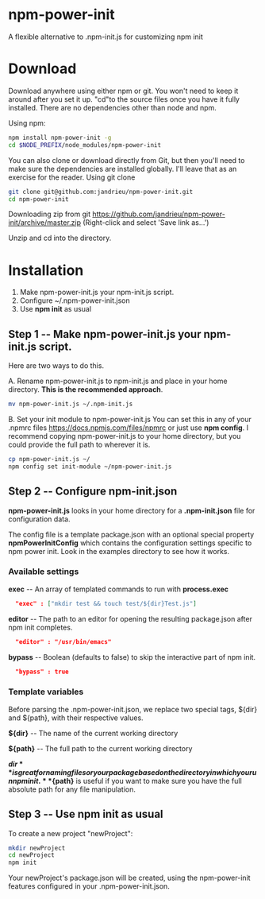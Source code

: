 # npm-power-init
A flexible alternative to .npm-init.js for customizing npm init

# Download
Download anywhere using either npm or git. You won't need to keep it around after you set it up. "cd"to the source files once you have it fully installed. There are no dependencies other than node and npm.

Using npm:
```bash
npm install npm-power-init -g
cd $NODE_PREFIX/node_modules/npm-power-init
```

You can also clone or download directly from Git, but then you'll need to make sure the dependencies are installed globally. I'll leave that as an exercise for the reader.
Using git clone
```bash
git clone git@github.com:jandrieu/npm-power-init.git
cd npm-power-init
```

Downloading zip from git 
https://github.com/jandrieu/npm-power-init/archive/master.zip (Right-click and select 'Save link as...')

Unzip and cd into the directory.

# Installation

1. Make npm-power-init.js your npm-init.js script.
2. Configure ~/.npm-power-init.json
3. Use **npm init** as usual

## Step 1 -- Make npm-power-init.js your npm-init.js script.

Here are two ways to do this.

A. Rename npm-power-init.js to npm-init.js and place in your home directory. **This is the recommended approach**.

```bash
mv npm-power-init.js ~/.npm-init.js
```

B. Set your init module to npm-power-init.js
  You can set this in any of your .npmrc files https://docs.npmjs.com/files/npmrc or just use **npm config**. I recommend copying npm-power-init.js to your home directory, but you could provide the full path to wherever it is.
```bash
cp npm-power-init.js ~/
npm config set init-module ~/npm-power-init.js  
```

## Step 2 -- Configure npm-init.json
**npm-power-init.js** looks in your home directory for a **.npm-init.json** file for configuration data.

The config file is a template package.json with an optional special property **npmPowerInitConfig** which contains the configuration settings specific to npm power init. Look in the examples directory to see how it works.

### Available settings
  **exec** -- An array of templated commands to run with **process.exec**
  ```json    
    "exec" : ["mkdir test && touch test/${dir}Test.js"]
  ```
  **editor** -- The path to an editor for opening the resulting package.json after npm init completes.
  ```json
    "editor" : "/usr/bin/emacs"
  ```
  **bypass** -- Boolean (defaults to false) to skip the interactive part of npm init.
  ```json
    "bypass" : true
  ```

### Template variables
Before parsing the .npm-power-init.json, we replace two special tags, ${dir} and ${path}, with their respective values.

  **${dir}** -- The name of the current working directory
  
  **${path}** -- The full path to the current working directory
  
**${dir}** is great for naming files or your package based on the directory in which you run npm init. **${path}** is useful if you want to make sure you have the full absolute path for any file manipulation.      

## Step 3 -- Use **npm init** as usual

To create a new project "newProject":
```bash
mkdir newProject
cd newProject
npm init
```
Your newProject's package.json will be created, using the npm-power-init features configured in your .npm-power-init.json.
 
